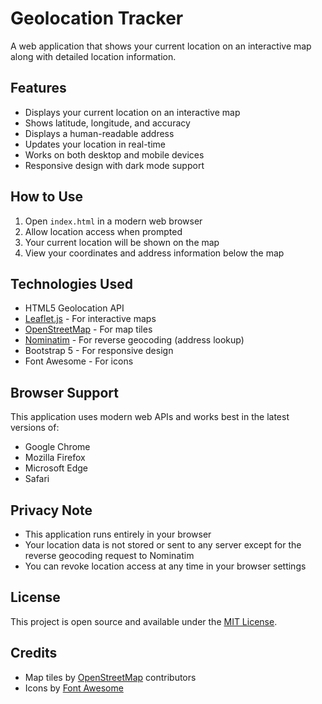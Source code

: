 # Geolocation Tracker

A web application that shows your current location on an interactive map along with detailed location information.

## Features

- Displays your current location on an interactive map
- Shows latitude, longitude, and accuracy
- Displays a human-readable address
- Updates your location in real-time
- Works on both desktop and mobile devices
- Responsive design with dark mode support

## How to Use

1. Open `index.html` in a modern web browser
2. Allow location access when prompted
3. Your current location will be shown on the map
4. View your coordinates and address information below the map

## Technologies Used

- HTML5 Geolocation API
- [Leaflet.js](https://leafletjs.com/) - For interactive maps
- [OpenStreetMap](https://www.openstreetmap.org/) - For map tiles
- [Nominatim](https://nominatim.org/) - For reverse geocoding (address lookup)
- Bootstrap 5 - For responsive design
- Font Awesome - For icons

## Browser Support

This application uses modern web APIs and works best in the latest versions of:
- Google Chrome
- Mozilla Firefox
- Microsoft Edge
- Safari

## Privacy Note

- This application runs entirely in your browser
- Your location data is not stored or sent to any server except for the reverse geocoding request to Nominatim
- You can revoke location access at any time in your browser settings

## License

This project is open source and available under the [MIT License](LICENSE).

## Credits

- Map tiles by [OpenStreetMap](https://www.openstreetmap.org/copyright) contributors
- Icons by [Font Awesome](https://fontawesome.com/)
